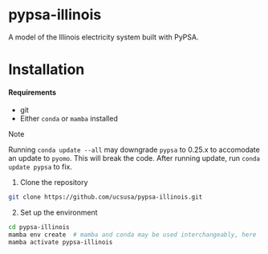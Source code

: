 # pypsa-illinois
A model of the Illinois electricity system built with PyPSA.



# Installation

#### Requirements

* git
* Either `conda` or `mamba` installed
    
> [!NOTE] 
> Running `conda update --all` may downgrade `pypsa` to 0.25.x to accomodate an update to `pyomo`. This will break the code. After running update, run `conda update pypsa` to fix.

1. Clone the repository

```bash
git clone https://github.com/ucsusa/pypsa-illinois.git
```

2. Set up the environment

```bash
cd pypsa-illinois
mamba env create  # mamba and conda may be used interchangeably, here
mamba activate pypsa-illinois
```

